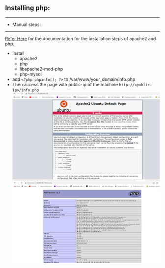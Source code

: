 ## Installing php:
------------------
* Manual steps:
---------------
[Refer Here](https://www.digitalocean.com/community/tutorials/how-to-install-linux-apache-mysql-php-lamp-stack-on-ubuntu-20-04#step-5-testing-php-processing-on-your-web-server) for the documentation for the installation steps of apache2 and php.
* Install 
     * apache2
     * php 
     * libapache2-mod-php 
     * php-mysql
* add `<?php
phpinfo();
?>`
to /var/www/your_domain/info.php 
* Then access the page with public-ip of the machine `http://<public-ip>/info.php` 
![Preview](Images/ansible1.png)
![Preview](Images/ansible2.png)